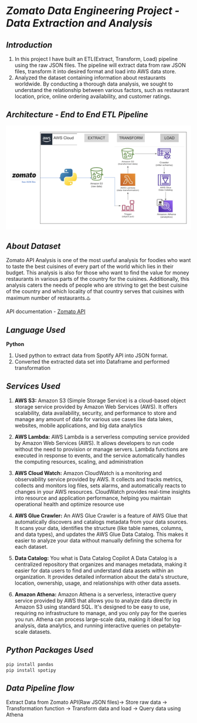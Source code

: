 # _Zomato Data Engineering Project - Data Extraction and Analysis_

## _Introduction_
1. In this project I have built an ETL(Extract, Transform, Load) pipeline using the raw JSON files. The pipeline will extract data from raw JSON files, transform it into desired format and load into AWS data store.
2. Analyzed the dataset containing information about restaurants worldwide. By conducting a thorough data analysis, we sought to understand the relationship between various factors, such as restaurant location, price, online ordering availability, and customer ratings.

## _Architecture - End to End ETL Pipeline_
![Architecture Diagram](https://github.com/ChiranjeeviLakkakula/Zomato-Data-Engineering-Project/blob/main/Zomato-ETL-Pipeline.png)

## _About Dataset_
Zomato API Analysis is one of the most useful analysis for foodies who want to taste the best cuisines of every part of the world which lies in their budget. This analysis is also for those who want to find the value for money restaurants in various parts of the country for the cuisines. Additionally, this analysis caters the needs of people who are striving to get the best cuisine of the country and which locality of that country serves that cuisines with maximum number of restaurants.♨️

API documentation - [Zomato API](https://developers.zomato.com/api#headline1)

## _Language Used_

**Python** 
1. Used python to extract data from Spotify API into JSON format.
2. Converted the extracted data set into Dataframe and performed transformation

## _Services Used_

1. **AWS S3:** Amazon S3 (Simple Storage Service) is a cloud-based object storage service provided by Amazon Web Services (AWS). It offers scalability, data availability, security, and performance to store and manage any amount of data for various use cases like data lakes, websites, mobile applications, and big data analytics

2. **AWS Lambda:** AWS Lambda is a serverless computing service provided by Amazon Web Services (AWS). It allows developers to run code without the need to provision or manage servers. Lambda functions are executed in response to events, and the service automatically handles the computing resources, scaling, and administration

3. **AWS Cloud Watch:** Amazon CloudWatch is a monitoring and observability service provided by AWS. It collects and tracks metrics, collects and monitors log files, sets alarms, and automatically reacts to changes in your AWS resources. CloudWatch provides real-time insights into resource and application performance, helping you maintain operational health and optimize resource use

4. **AWS Glue Crawler:** An AWS Glue Crawler is a feature of AWS Glue that automatically discovers and catalogs metadata from your data sources. It scans your data, identifies the structure (like table names, columns, and data types), and updates the AWS Glue Data Catalog. This makes it easier to analyze your data without manually defining the schema for each dataset.

5. **Data Catalog:** You what is Data Catalog Copilot A Data Catalog is a centralized repository that organizes and manages metadata, making it easier for data users to find and understand data assets within an organization. It provides detailed information about the data's structure, location, ownership, usage, and relationships with other data assets.

6. **Amazon Athena:** Amazon Athena is a serverless, interactive query service provided by AWS that allows you to analyze data directly in Amazon S3 using standard SQL. It's designed to be easy to use, requiring no infrastructure to manage, and you only pay for the queries you run. Athena can process large-scale data, making it ideal for log analysis, data analytics, and running interactive queries on petabyte-scale datasets.

## _Python Packages Used_
````
pip install pandas
pip install spotipy
````
## _Data Pipeline flow_

Extract Data from Zomato API(Raw JSON files)-> Store raw data -> Transformation function -> Transform data and load -> Query data using Athena
